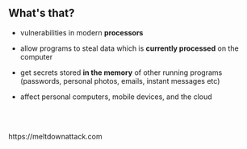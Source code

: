 ## What's that?

* vulnerabilities in modern **processors**

* allow programs to steal data which is **currently processed** on the computer

* get secrets stored **in the memory** of other running programs (passwords, personal photos, emails, instant messages etc)

* affect personal computers, mobile devices, and the cloud


<br>
<br>
<p align="left">
https://meltdownattack.com
</p>
